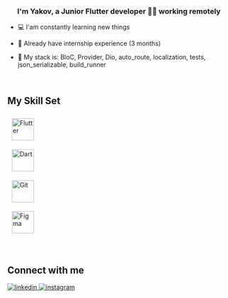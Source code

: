 ### <div align="center">I'm Yakov, a Junior Flutter developer 👨‍💻 working remotely</div>  
  

- 💻 I'am constantly learning new things  
  

- 📲 Already have internship experience (3 months)  
  

- 💫 My stack is: BloC, Provider, Dio, auto_route, localization, tests, json_serializable, build_runner  
  

<br/>  


## My Skill Set    
<a href="https://flutter.dev/" target="_blank"><img style="margin: 10px" src="https://profilinator.rishav.dev/skills-assets/flutterio-icon.svg" alt="Flutter" height="50" />
</a>  
<a href="https://dart.dev/" target="_blank"><img style="margin: 10px" src="https://profilinator.rishav.dev/skills-assets/dartlang-icon.svg" alt="Dart" height="50" />
</a>  
<a href="https://github.com/" target="_blank"><img style="margin: 10px" src="https://profilinator.rishav.dev/skills-assets/git-scm-icon.svg" alt="Git" height="50" />
</a>  
<a href="https://www.figma.com/" target="_blank"><img style="margin: 10px" src="https://profilinator.rishav.dev/skills-assets/figma-icon.svg" alt="Figma" height="50" />
</a>  
</div>  

<br/>  


## Connect with me  
<a href="https://linkedin.com/in/https://www.linkedin.com/in/yakov-matveev-407930253/" target="_blank">
<img src=https://img.shields.io/badge/linkedin-%231E77B5.svg?&style=for-the-badge&logo=linkedin&logoColor=white alt=linkedin style="margin-bottom: 5px;" />
</a>
<a href="https://instagram.com/yasha_matveev" target="_blank">
<img src=https://img.shields.io/badge/instagram-%23000000.svg?&style=for-the-badge&logo=instagram&logoColor=white alt=instagram style="margin-bottom: 5px;" />
</a>  

<br />
